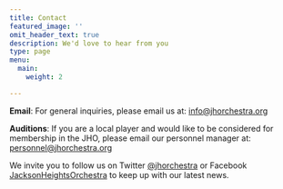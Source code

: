 ```yaml
---
title: Contact
featured_image: ''
omit_header_text: true
description: We'd love to hear from you
type: page
menu:
  main:
    weight: 2

---
```


**Email**:
For general inquiries, please email us at:
[info@jhorchestra.org](mailto:info@jhorchestra.org)

**Auditions**:
If you are a local player and would like to be considered for membership in the JHO, please email our personnel manager at:
[personnel@jhorchestra.org](mailto:personnel@jhorchestra.org)

We invite you to follow us on Twitter
[@jhorchestra](https://twitter.com/jhorchestra) or Facebook [JacksonHeightsOrchestra](https://www.facebook.com/JacksonHeightsOrchestra) to keep up with our latest news.

